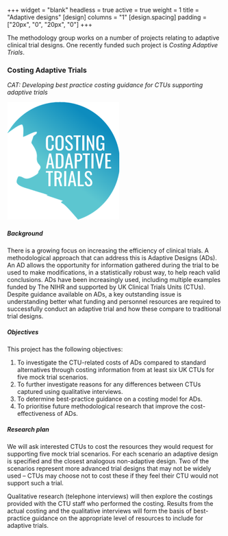 +++
widget = "blank" 
headless = true
active = true
weight = 1
title = "Adaptive designs"
[design]
  columns = "1"
[design.spacing]
  padding = ["20px", "0", "20px", "0"]
+++

The methodology group works on a number of projects relating to adaptive clinical trial designs.
One recently funded such project is *Costing Adaptive Trials*.

### Costing Adaptive Trials

*CAT: Developing best practice costing guidance for CTUs supporting adaptive trials*

![CAT](/static/img/costing_adaptive_trials.png)

##### Background

There is a growing focus on increasing the efficiency of clinical trials.
A methodological approach that can address this is Adaptive Designs (ADs).
An AD allows the opportunity for information gathered during the trial to be used to make modifications, in a statistically robust way, to help reach valid conclusions.
ADs have been increasingly used, including multiple examples funded by The NIHR and supported by UK Clinical Trials Units (CTUs).
Despite guidance available on ADs, a key outstanding issue is understanding better what funding and personnel resources are required to successfully conduct an adaptive trial and how these compare to traditional trial designs.

##### Objectives

This project has the following objectives:

1. To investigate the CTU-related costs of ADs compared to standard alternatives through costing information from at least six UK CTUs for five mock trial scenarios.
2. To further investigate reasons for any differences between CTUs captured using qualitative interviews.
3. To determine best-practice guidance on a costing model for ADs.
4. To prioritise future methodological research that improve the cost-effectiveness of ADs.

##### Research plan

We will ask interested CTUs to cost the resources they would request for supporting five mock trial scenarios.
For each scenario an adaptive design is specified and the closest analogous non-adaptive design.
Two of the scenarios represent more advanced trial designs that may not be widely used – CTUs may choose not to cost these if they feel their CTU would not support such a trial. 

Qualitative research (telephone interviews) will then explore the costings provided with the CTU staff who performed the costing.
Results from the actual costing and the qualitative interviews will form the basis of best-practice guidance on the appropriate level of resources to include for adaptive trials.
